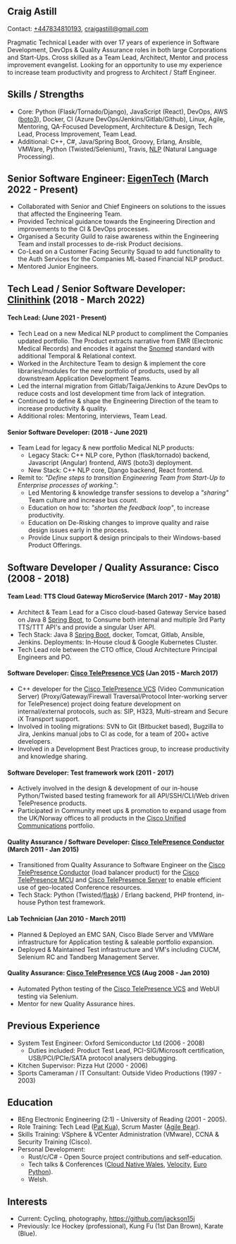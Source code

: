 Craig Astill
------------

Contact: [+447834810193], [craigastill@gmail.com]

Pragmatic Technical Leader with over 17 years of experience in Software
Development, DevOps & Quality Assurance roles in both large Corporations and
Start-Ups. Cross skilled as a Team Lead, Architect, Mentor and process
improvement evangelist. Looking for an opportunity to use my experience to
increase team productivity and progress to Architect / Staff Engineer.

Skills / Strengths
------------------

* Core: Python (Flask/Tornado/Django), JavaScript (React), DevOps, AWS
  ([boto3]), Docker, CI (Azure DevOps/Jenkins/Gitlab/Github), Linux, Agile,
  Mentoring, QA-Focused Development, Architecture & Design, Tech Lead, Process
  Improvement, Team Lead.
* Additional: C++, C#, Java/Spring Boot, Groovy, Erlang, Ansible, VMWare,
  Python (Twisted/Selenium), Travis, [NLP] (Natural Language Processing).

Senior Software Engineer: [EigenTech] (March 2022 - Present)
------------------------------------------------------------

* Collaborated with Senior and Chief Engineers on solutions to the issues that
  affected the Engineering Team.
* Provided Technical guidance towards the Engineering Direction and
  improvements to the CI & DevOps processes.
* Organised a Security Guild to raise awareness within the Engineering Team and
  install processes to de-risk Product decisions.
* Co-Lead on a Customer Facing Security Squad to add functionality to the Auth
  Services for the Companies ML-based Financial NLP product.
* Mentored Junior Engineers.

Tech Lead / Senior Software Developer: [Clinithink] (2018 - March 2022)
-----------------------------------------------------------------------

#### Tech Lead: (June 2021 - Present)

* Tech Lead on a new Medical NLP product to compliment the Companies updated
  portfolio. The Product extracts narrative from EMR (Electronic Medical
  Records) and encodes it against the [Snomed] standard with additional
  Temporal & Relational context.
* Worked in the Architecture Team to design & implement the core
  libraries/modules for the new portfolio of products, used by all downstream
  Application Development Teams.
* Led the internal migration from Gitlab/Taiga/Jenkins to Azure DevOps to
  reduce costs and lost development time from lack of integration.
* Continued to define & shape the Engineering Direction of the team to increase
  productivity & quality.
* Additional roles: Mentoring, interviews, Team Lead.

#### Senior Software Developer: (2018 - June 2021)

* Team Lead for legacy & new portfolio Medical NLP products:
    * Legacy Stack: C++ NLP core, Python (flask/tornado) backend, Javascript
      (Angular) frontend, AWS (boto3) deployment.
    * New Stack: C++ NLP core, Django backend, React frontend.
* Remit to: _"Define steps to transition Engineering Team from Start-Up to
  Enterprise processes of working."_:
    * Led Mentoring & knowledge transfer sessions to develop a _"sharing"_ Team
      culture and increase bus count.
    * Education on how to: _"shorten the feedback loop"_, to increase
      productivity.
    * Education on De-Risking changes to improve quality and raise design
      issues early in the process.
    * Provide Linux support & design principals to their Windows-based
      Product Offerings.

Software Developer / Quality Assurance: Cisco (2008 - 2018)
-----------------------------------------------------------

#### Team Lead: TTS Cloud Gateway MicroService (March 2017 - May 2018)

* Architect & Team Lead for a Cisco cloud-based Gateway Service based on Java 8
  [Spring Boot], to Consume both internal and multiple 3rd Party TTS/TTT API's
  and provide a singular User API.
* Tech Stack: Java 8 [Spring Boot], docker, Tomcat, Gitlab, Ansible,
  Jenkins. Deployments: In-House cloud & Google Kubernetes Cluster.
* Tech Lead role between the CTO office, Cloud Architecture Principal Engineers
  and PO.

#### Software Developer: [Cisco TelePresence VCS] (Jan 2015 - March 2017)

* C++ developer for the [Cisco TelePresence VCS] (Video Communication Server)
  (Proxy/Gateway/Firewall Traversal/Protocol Inter-working server for
  TelePresence) project doing feature development on internal/external
  protocols, such as: SIP, H323, Multi-stream and Secure iX Transport support.
* Involved in tooling migrations: SVN to Git (Bitbucket based), Bugzilla to
  Jira, Jenkins manual jobs to CI as code, for a team of 200+ active
  developers.
* Involved in a Development Best Practices group, to increase productivity and
  knowledge sharing.

#### Software Developer: Test framework work (2011 - 2017)

* Actively involved in the design & development of our in-house Python/Twisted
  based testing framework for all API/SSH/CLI/Web driven TelePresence
  products.
* Participated in Community meet ups & promotion to expand usage from the
  UK/Norway offices to all products in the [Cisco Unified Communications]
  portfolio.

#### Quality Assurance / Software Developer: [Cisco TelePresence Conductor] (March 2011 - Jan 2015)

* Transitioned from Quality Assurance to Software Engineer on the [Cisco
  TelePresence Conductor] (load balancer product) for the [Cisco TelePresence
  MCU] and [Cisco TelePresence Server] to enable efficient use of geo-located
  Conference resources.
* Tech Stack: Python (Twisted/[flask]) / Erlang backend, PHP frontend, in-house
  Python test framework.

#### Lab Technician (Jan 2010 - March 2011)

* Planned & Deployed an EMC SAN, Cisco Blade Server and VMWare infrastructure
  for Application testing & saleable portfolio expansion.
* Deployed & Maintained Test infrastructure and VM's including CUCM, Selenium
  RC and Tandberg Management Server.

#### Quality Assurance: [Cisco TelePresence VCS] (Aug 2008 - Jan 2010)

* Automated Python testing of the [Cisco TelePresence VCS] and WebUI testing
  via Selenium.
* Mentor for new Quality Assurance hires.

Previous Experience
-------------------

* System Test Engineer: Oxford Semiconductor Ltd (2006 - 2008)
    * Duties included: Product Test Lead, PCI-SIG/Microsoft certification,
      USB/PCI/PCIe/SATA protocol analysers debugging.
* Kitchen Supervisor: Pizza Hut (2000 - 2006)
* Sports Cameraman / IT Consultant: Outside Video Productions (1997 - 2003)

Education
---------

* BEng Electronic Engineering (2:1) - University of Reading (2001 - 2005).
* Role Training: Tech Lead ([Pat Kua]), Scrum Master ([Agile Bear]).
* Skills Training: VSphere & VCenter Administration (VMware), CCNA & Security
  Training (Cisco).
* Personal Development:
    * Rust/c/C# - Open Source project contributions and self-education.
    * Tech talks & Conferences ([Cloud Native Wales], [Velocity], [Euro Python]).
    * Welsh.

Interests
---------

* Current: Cycling, photography, https://github.com/jackson15j
* Previously: Ice Hockey (professional), Kung Fu (1st Dan Brown), Karate
  (Blue).


[+447834810193]: tel:+447834810193
[craigastill@gmail.com]: mailto:craigastill@gmail.com

[EigenTech]: https://eigentech.com

[Clinithink]: https://www.clinithink.com
[Snomed]: https://www.snomed.org

[Cisco TelePresence VCS]: https://www.cisco.com/c/en/us/products/unified-communications/telepresence-video-communication-server-vcs/index.html
[Cisco TelePresence Conductor]: https://www.cisco.com/c/en/us/products/conferencing/telepresence-conductor/index.html
[Cisco TelePresence MCU]: https://www.cisco.com/c/en/us/products/conferencing/telepresence-mcu-mse-series/index.html
[Cisco TelePresence Server]: https://www.cisco.com/c/en/us/products/conferencing/telepresence-server/index.html
[Cisco Unified Communications]: https://www.cisco.com/c/en/us/products/unified-communications/index.html

[NLP]: https://en.wikipedia.org/wiki/Natural_language_processing
[boto3]: https://boto3.amazonaws.com/v1/documentation/api/latest/index.html#
[BeautifulSoup]: https://www.crummy.com/software/BeautifulSoup/
[Requests]: http://docs.python-requests.org/en/latest/
[Paramiko]: http://www.paramiko.org
[urllib]: https://docs.python.org/3/library/urllib.html
[flask]: https://github.com/pallets/flask/

[Spring Boot]: http://spring.io/projects/spring-framework
[Pat Kua]: https://www.patkua.com
[Agile Bear]: https://agilebear.com
[Cloud Native Wales]: https://www.meetup.com/cloudnativewales/
[Velocity]: https://velocity-conference.com
[Euro Python]: https://europython.eu
